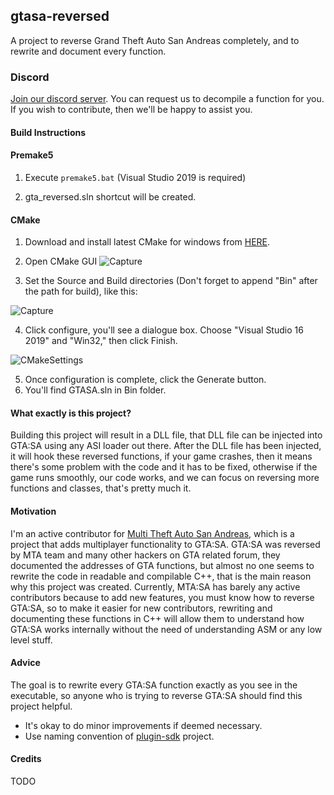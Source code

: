 ## gtasa-reversed
A project to reverse Grand Theft Auto San Andreas completely, and to rewrite and document every function. 

### Discord
[Join our discord server](https://discord.gg/P5zVn6C). You can request us to decompile a function for you. If you wish to contribute, then we'll be happy to assist you.

#### Build Instructions

#### Premake5
1) Execute `premake5.bat` (Visual Studio 2019 is required)

2) gta_reversed.sln shortcut will be created.

#### CMake
1) Download and install latest CMake for windows from [HERE](https://cmake.org/download/).

2) Open CMake GUI ![Capture](https://gitlab.com/gtahackers/gta-reversed/uploads/9409c1da6c25fbe4423f750d45f29000/Capture.PNG) 

3) Set the Source and Build directories (Don't forget to append "Bin" after the path for build), like this: 

![Capture](https://gitlab.com/gtahackers/gta-reversed/uploads/a4c08a7094c1d8fe6727e24aad6c0203/Capture.PNG)

4) Click configure, you'll see a dialogue box. Choose "Visual Studio 16 2019" and "Win32," then click Finish.

![CMakeSettings](https://user-images.githubusercontent.com/10183157/63577623-37a13480-c5a8-11e9-8fe4-da81fa47ca58.PNG)


5) Once configuration is complete, click the Generate button.  
6) You'll find GTASA.sln in Bin folder.


#### What exactly is this project? 
Building this project will result in a DLL file, that DLL file can be injected into GTA:SA using any ASI loader out there. After the DLL file has been injected, it will hook these reversed functions, if your game crashes, then it means there's some problem with the code and it has to be fixed, otherwise if the game runs smoothly, our code works, and we can focus on reversing more functions and classes, that's pretty much it. 

#### Motivation
I'm an active contributor for [Multi Theft Auto San Andreas](https://www.mtasa.com), which is a project that adds multiplayer functionality to GTA:SA. GTA:SA was reversed by MTA team and many other hackers on GTA related forum, they documented the addresses of GTA functions, but almost no one seems to rewrite the code in readable and compilable C++, that is the main reason why this project was created. Currently, MTA:SA has barely any active contributors because to add new features, you must know how to reverse GTA:SA, so to make it easier for new contributors, rewriting and documenting these functions in C++ will allow them to understand how GTA:SA works internally without the need of understanding ASM or any low level stuff.

#### Advice
The goal is to rewrite every GTA:SA function exactly as you see in the executable, so anyone who is trying to reverse GTA:SA should find this project helpful. 

- It's okay to do minor improvements if deemed necessary.
- Use naming convention of [plugin-sdk](https://github.com/DK22Pac/plugin-sdk) project.

#### Credits
TODO
